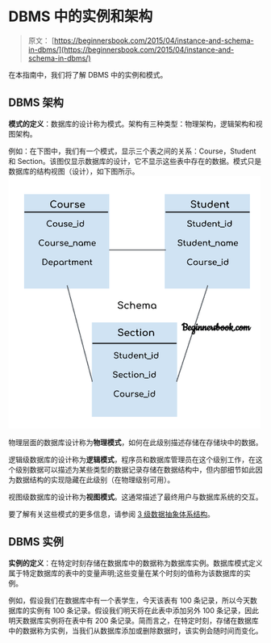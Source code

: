 # DBMS 中的实例和架构

> 原文： [https://beginnersbook.com/2015/04/instance-and-schema-in-dbms/](https://beginnersbook.com/2015/04/instance-and-schema-in-dbms/)

在本指南中，我们将了解 DBMS 中的实例和模式。

## DBMS 架构

**模式的定义**：数据库的设计称为模式。架构有三种类型：物理架构，逻辑架构和视图架构。

例如：在下图中，我们有一个模式，显示三个表之间的关系：Course，Student 和 Section。该图仅显示数据库的设计，它不显示这些表中存在的数据。模式只是数据库的结构视图（设计），如下图所示。
![DBMS Schema](img/920fa9942d2274684421211db6294ca9.jpg)

物理层面的数据库设计称为**物理模式**，如何在此级别描述存储在存储块中的数据。

逻辑级数据库的设计称为**逻辑模式**，程序员和数据库管理员在这个级别工作，在这个级别数据可以描述为某些类型的数据记录存储在数据结构中，但内部细节如此因为数据结构的实现隐藏在此级别（在物理级别可用）。

视图级数据库的设计称为**视图模式**。这通常描述了最终用户与数据库系统的交互。

要了解有关这些模式的更多信息，请参阅 [3 级数据抽象体系结构](https://beginnersbook.com/2015/04/levels-of-abstraction-in-dbms/ "Data Abstraction in DBMS")。

## DBMS 实例

**实例的定义**：在特定时刻存储在数据库中的数据称为数据库实例。数据库模式定义属于特定数据库的表中的变量声明;这些变量在某个时刻的值称为该数据库的实例。

例如，假设我们在数据库中有一个表学生，今天该表有 100 条记录，所以今天数据库的实例有 100 条记录。假设我们明天将在此表中添加另外 100 条记录，因此明天数据库实例将在表中有 200 条记录。简而言之，在特定时刻，存储在数据库中的数据称为实例，当我们从数据库添加或删除数据时，该实例会随时间而变化。